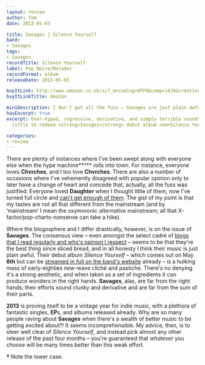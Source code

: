 ```yaml
---
layout: review
author: Tom
date: 2013-05-03

title: Savages | Silence Yourself
band:
- Savages
tags:
- Savages
recordTitle: Silence Yourself
label: Pop Noire/Matador
recordFormat: album
releaseDate: 2013-05-03

buyItLink: http://www.amazon.co.uk/s/?_encoding=UTF8&camp=1634&creative=19450&field-keywords=savages%20silence%20yourself&linkCode=ur2&sprefix=savages%20%2Caps%2C204&tag=eatebymons-21&url=search-alias%3Daps
buyItLinkTitle: Amazon

miniDescription: I don't get all the fuss – Savages are just plain awful.
hasExcerpt: true
excerpt: Over-hyped, regressive, derivative, and simply terrible sounding, there's
  little to redeem <strong>Savages</strong> debut album <em>Silence Yourself</em>.

categories:
- review
---
```


There are plenty of instances where I've been swept along with everyone else when the hype machine**†** rolls into town. For instance, everyone loves **Chvrches**, and I too love **Chvrches**. There are also a number of occasions where I've vehemently disagreed with popular opinion only to later have a change of heart and concede that, actually, all the fuss was justified. Everyone loved **Daughter** when I thought little of them, now I've turned full circle and [can't get enough of them](http://eatenbymonsters/review/daughter-if-you-leave/). The gist of my point is that my tastes are not all that different from the mainstream (and by ‘mainstream’ I mean the oxymoronic _alternative_ mainstream; all that X-factor/pop-charts-nonsense can take a hike).

Where the blogosphere and I differ drastically, however, is on the issue of **Savages**. The consensus view – even amongst the select cadré of [blogs that I read regularly and who's opinion I respect](http://17seconds.co.uk/blog/2013/05/01/album-review-savages/) – seems to be that they're the best thing since sliced bread, and in all honesty I think their music is just plain awful. Their debut album *Silence Yourself* – which comes out on May **6th** but can be [streamed in full on the band's website](http://silenceyourself.savagesband.com/) already – is a hulking mass of early-eighties new-wave cliché and pastiche. There's no denying it's a strong aesthetic, and when taken as a set of ingredients it can produce wonders in the right hands. **Savages**, alas, are far from the right hands; their efforts sound clunky and derivative and are far from the sum of their parts.

**2013** is proving itself to be a vintage year for indie music, with a plethora of fantastic singles, **EP**s, and albums released already. Why are so many people raving about **Savages** when there's a wealth of better music to be getting excited about?! It seems incomprehensible. My advice, then, is to steer well clear of *Silence Yourself*, and instead pick almost any other release of the past four months – you're guaranteed that _whatever_ you choose will be many times better than this weak effort.

**†** Note the lower case.
